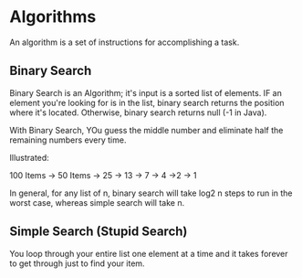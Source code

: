 # Algorithms
An algorithm is a set of instructions for accomplishing a task. 

## Binary Search

Binary Search is an Algorithm; it's input is a sorted list of elements. IF an element you're looking for is in the list, binary search returns the position where it's located. Otherwise, binary search returns null (-1 in Java).

With Binary Search, YOu guess the middle number and eliminate half the remaining numbers every time.

Illustrated: 

100 Items -> 50 Items -> 25 -> 13 -> 7 -> 4 ->2 -> 1

In general, for any list of n, binary search will take log2 n steps to run in the worst case, whereas simple search will take n.

## Simple Search (Stupid Search)
You loop through your entire list one element at a time and it takes forever to get through just to find your item.